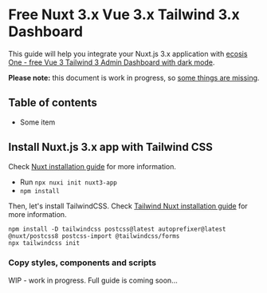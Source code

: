 # Free Nuxt 3.x Vue 3.x Tailwind 3.x Dashboard

This guide will help you integrate your Nuxt.js 3.x application with [ecosis One - free Vue 3 Tailwind 3 Admin Dashboard with dark mode](https://github.com/justboil/admin-one-vue-tailwind).

**Please note:** this document is work in progress, so [some things are missing](#work-in-progress).

## Table of contents

* Some item

## Install Nuxt.js 3.x app with Tailwind CSS

Check [Nuxt installation guide](https://v3.nuxtjs.org/getting-started/quick-start) for more information.

* Run `npx nuxi init nuxt3-app`
* `npm install`

Then, let's install TailwindCSS. Check [Tailwind Nuxt installation guide](https://tailwindcss.com/docs/guides/nuxtjs) for more information.

```shell
npm install -D tailwindcss postcss@latest autoprefixer@latest @nuxt/postcss8 postcss-import @tailwindcss/forms
npx tailwindcss init
```

### Copy styles, components and scripts

WIP - work in progress. Full guide is coming soon...
